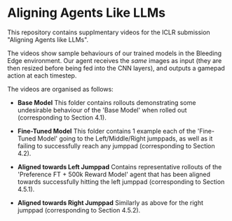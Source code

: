 # Aligning Agents Like LLMs
This repository contains supplmentary videos for the ICLR submission "Aligning Agents like LLMs".

The videos show sample behaviours of our trained models in the Bleeding Edge environment. Our agent receives the *same* images as input (they are then resized before being fed into the CNN layers), and outputs a gamepad action at each timestep.

The videos are organised as follows:

- **Base Model** 
This folder contains rollouts demonstrating some undesirable behaviour of the 'Base Model' when rolled out (corresponding to Section 4.1).

- **Fine-Tuned Model**
This folder contains 1 example each of the 'Fine-Tuned Model' going to the Left/Middle/Right jumppads, as well as it failing to successfully reach any jumppad (corresponding to Section 4.2).

- **Aligned towards Left Jumppad**
Contains representative rollouts of the 'Preference FT + 500k Reward Model' agent that has been aligned towards successfully hitting the left jumppad (corresponding to Section 4.5.1).

- **Aligned towards Right Jumppad**
Similarly as above for the right jumppad (corresponding to Section 4.5.2).



